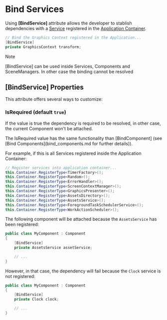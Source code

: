 # Bind Services

Using **[BindService]** attribute allows the developer to stablish dependencies with a [Service](../services.md) registered in the [Application Container](../application/container.md). 

```csharp
// Bind the Graphics Context registered in the Application...
[BindService]
private GraphicsContext transform;
```

> [!NOTE]
> [BindService] can be used inside Services, Components and SceneManagers. In other case the binding cannot be resolved

## [BindService] Properties
This attribute offers several ways to customize:

### IsRequired (default `true`)

If the value is true the dependency is required to be resolved, in other case, the current Component won't be attached.

The IsRequired value has the same functionality than [BindComponent] (see [Bind Components](bind_components.md for further details)).

For example, if this is all Services registered inside the Application Container:

```csharp
// Register services into application container...
this.Container.RegisterType<TimerFactory>();
this.Container.RegisterType<Random>();
this.Container.RegisterType<ErrorHandler>();
this.Container.RegisterType<ScreenContextManager>();
this.Container.RegisterType<GraphicsPresenter>();
this.Container.RegisterType<AssetsDirectory>();
this.Container.RegisterType<AssetsService>();
this.Container.RegisterType<ForegroundTaskSchedulerService>();            
this.Container.RegisterType<WorkActionScheduler>();
```

The following component will be attached because the `AssetsService` has been registered:

```csharp
public class MyComponent : Component
{
    [BindService]
    private AssetsService assetService;

    // ...
}
```

However, in that case, the dependency will fail because the `Clock` service is not registered:

```csharp
public class MyComponent : Component
{
    [BindService]
    private Clock clock;

    // ...
}
```

